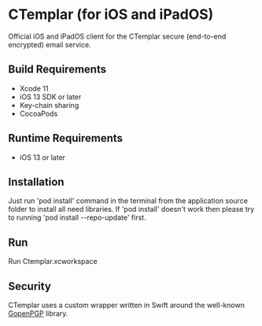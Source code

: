# CTemplar (for iOS and iPadOS)

Official iOS and iPadOS client for the CTemplar secure (end-to-end encrypted) email service.

## Build Requirements

+ Xcode 11
+ iOS 13 SDK or later
+ Key-chain sharing
+ CocoaPods

## Runtime Requirements

+ iOS 13 or later

## Installation

Just run 'pod install' command in the terminal from the application source folder to install all need libraries. If 'pod  install' doesn't work then please try to running  'pod install --repo-update' first.

## Run

Run Ctemplar.xcworkspace

## Security

CTemplar uses a custom wrapper written in Swift around the well-known [GopenPGP](https://gopenpgp.org/) library.

